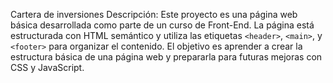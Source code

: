 Cartera de inversiones
Descripción:
Este proyecto es una página web básica desarrollada como parte de un curso de Front-End.
La página está estructurada con HTML semántico y utiliza las etiquetas `<header>`,
`<main>`, y `<footer>` para organizar el contenido. El objetivo es aprender a crear la estructura básica de una página web y prepararla para futuras mejoras con CSS y
JavaScript.